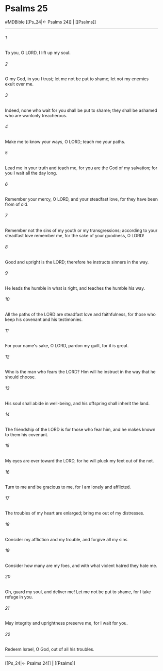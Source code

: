# Psalms 25
#MDBible
[[Ps_24|← Psalms 24]] | [[Psalms]]

***

###### 1 
To you, O LORD, I lift up my soul. 

###### 2 
O my God, in you I trust; let me not be put to shame; let not my enemies exult over me. 

###### 3 
Indeed, none who wait for you shall be put to shame; they shall be ashamed who are wantonly treacherous. 

###### 4 
Make me to know your ways, O LORD; teach me your paths. 

###### 5 
Lead me in your truth and teach me, for you are the God of my salvation; for you I wait all the day long. 

###### 6 
Remember your mercy, O LORD, and your steadfast love, for they have been from of old. 

###### 7 
Remember not the sins of my youth or my transgressions; according to your steadfast love remember me, for the sake of your goodness, O LORD! 

###### 8 
Good and upright is the LORD; therefore he instructs sinners in the way. 

###### 9 
He leads the humble in what is right, and teaches the humble his way. 

###### 10 
All the paths of the LORD are steadfast love and faithfulness, for those who keep his covenant and his testimonies. 

###### 11 
For your name's sake, O LORD, pardon my guilt, for it is great. 

###### 12 
Who is the man who fears the LORD? Him will he instruct in the way that he should choose. 

###### 13 
His soul shall abide in well-being, and his offspring shall inherit the land. 

###### 14 
The friendship of the LORD is for those who fear him, and he makes known to them his covenant. 

###### 15 
My eyes are ever toward the LORD, for he will pluck my feet out of the net. 

###### 16 
Turn to me and be gracious to me, for I am lonely and afflicted. 

###### 17 
The troubles of my heart are enlarged; bring me out of my distresses. 

###### 18 
Consider my affliction and my trouble, and forgive all my sins. 

###### 19 
Consider how many are my foes, and with what violent hatred they hate me. 

###### 20 
Oh, guard my soul, and deliver me! Let me not be put to shame, for I take refuge in you. 

###### 21 
May integrity and uprightness preserve me, for I wait for you. 

###### 22 
Redeem Israel, O God, out of all his troubles. 

***

[[Ps_24|← Psalms 24]] | [[Psalms]]
